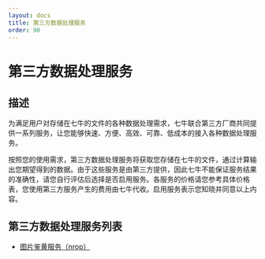 ```yaml
---
layout: docs
title: 第三方数据处理服务
order: 90
---
```


<a id="ufop"></a>
# 第三方数据处理服务

<a id="ufop-description"></a>
## 描述

为满足用户对存储在七牛的文件的各种数据处理需求，七牛联合第三方厂商共同提供一系列服务，让您能够快速、方便、高效、可靠、低成本的接入各种数据处理服务。

按照您的使用需求，第三方数据处理服务将获取您存储在七牛的文件，通过计算输出您期望得到的数据。由于这些服务是由第三方提供，因此七牛不能保证服务结果的准确性，请您自行评估后选择是否启用服务。各服务的价格请您参考具体价格表，您使用第三方服务产生的费用由七牛代收。启用服务表示您知晓并同意以上内容。

<a id="ufop-content-table"></a>
## 第三方数据处理服务列表

* [图片鉴黄服务（nrop）][nropHref]

[nropHref]:        /docs/v6/api/reference/fop/third-party/nrop.html
